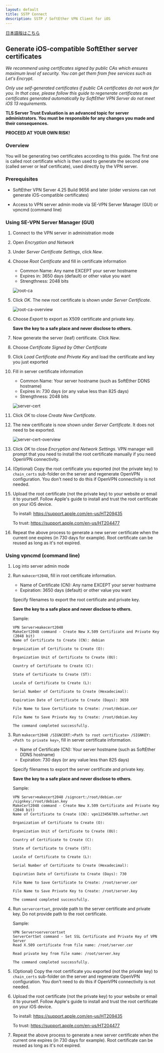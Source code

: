 ```yaml
---
layout: default
title: SSTP Connect
description: SSTP / SoftEther VPN Client for iOS
---
```


[日本語版はこちら](sevpn-cert-ja.html)

## Generate iOS-compatible SoftEther server certificates

*We recommend using certificates signed by public CAs which ensures maximum level of security. You can get them from free services such as Let's Encrypt.*

*Only use self-generated certificates if public CA certificates do not work for you. In that case, please follow this guide to regenerate certificates as certificates generated automatically by SoftEther VPN Server do not meet iOS 13 requirements.*

**TLS Server Trust Evaluation is an advanced topic for server administrators. You must be responsible for any changes you made and their consequences.**

**PROCEED AT YOUR OWN RISK!**

### Overview

You will be generating two certificates according to this guide. The first one is called root certificate which is then used to generate the second one (called server or leaf certificate), used directly by the VPN server.

### Prerequisites

- SoftEther VPN Server 4.25 Build 9656 and later (older versions can not generate iOS-compatible certificates)

- Access to VPN server admin mode via SE-VPN Server Manager (GUI) or vpncmd (command line)

### Using SE-VPN Server Manager (GUI)

1. Connect to the VPN server in administration mode

1. Open *Encryption and Network*

1. Under *Server Certificate Settings*, click *New*.

1. Choose *Root Certificate* and fill in certificate information

    - Common Name: Any name EXCEPT your server hostname
    - Expires in: 3650 days (default) or other value you want
    - Strengthness: 2048 bits

    ![root-ca](https://user-images.githubusercontent.com/54519668/116781285-81982880-aab4-11eb-825d-a8038fa9eedd.JPG)

1. Click *OK*. The new root certificate is shown under *Server Certificate*.

    ![root-ca-overview](https://user-images.githubusercontent.com/54519668/116781287-8361ec00-aab4-11eb-9130-f9574d437dc2.JPG)

1. Choose *Export* to export as X509 certificate and private key. 

    **Save the key to a safe place and never disclose to others.**

1. Now generate the server (leaf) certificate. Click *New*.

1. Choose *Certificate Signed by Other Certificate*

1. Click *Load Certificate and Private Key* and load the certificate and key you just exported

1. Fill in server certificate information

    - Common Name: Your server hostname (such as SoftEther DDNS hostname)
    - Expires in: 730 days (or any value less than 825 days)
    - Strengthness: 2048 bits

    ![server-cert](https://user-images.githubusercontent.com/54519668/116781290-852baf80-aab4-11eb-9011-a7569b057627.JPG)

1. Click *OK* to close *Create New Certificate*.

1. The new certificate is now shown under *Server Certificate*. It does not need to be exported.

    ![server-cert-overview](https://user-images.githubusercontent.com/54519668/116781291-865cdc80-aab4-11eb-9352-0d6738009289.JPG)

1. Click *OK* to close *Encryption and Network Settings*. VPN manager will prompt that you need to install the root certificate manually if you need OpenVPN connectivity.

1. (Optional) Copy the root certificate you exported (not the private key) to `chain_certs` sub-folder on the server and regenerate OpenVPN configuration. You don't need to do this if OpenVPN connectivity is not needed.

1. Upload the root certificate (not the private key) to your website or email it to yourself. Follow Apple's guide to install and trust the root certificate on your iOS device. 

    To install: https://support.apple.com/en-us/HT209435

    To trust: https://support.apple.com/en-us/HT204477

1. Repeat the above process to generate a new server certificate when the current one expires (in 730 days for example). Root certificate can be reused as long as it's not expired.

### Using vpncmd (command line)

1. Log into server admin mode

1. Run `makecert2048`, fill in root certificate information. 

    - Name of Certificate (CN): Any name EXCEPT your server hostname
    - Expiration: 3650 days (default) or other value you want

    Specify filenames to export the root certificate and private key. 

    **Save the key to a safe place and never disclose to others.**

    Sample:

    ```
    VPN Server>makecert2048
    MakeCert2048 command - Create New X.509 Certificate and Private Key (2048 bit)
    Name of Certificate to Create (CN): debian

    Organization of Certificate to Create (O):

    Organization Unit of Certificate to Create (OU):

    Country of Certificate to Create (C):

    State of Certificate to Create (ST):

    Locale of Certificate to Create (L):

    Serial Number of Certificate to Create (Hexadecimal):

    Expiration Date of Certificate to Create (Days): 3650

    File Name to Save Certificate to Create: /root/debian.cer

    File Name to Save Private Key to Create: /root/debian.key

    The command completed successfully.
    ```

1. Run `makecert2048 /SIGNCERT:<Path to root certificate> /SIGNKEY:<Path to private key>`, fill in server certificate information.

    - Name of Certificate (CN): Your server hostname (such as SoftEther DDNS hostname)
    - Expiration: 730 days (or any value less than 825 days)

    Specify filenames to export the server certificate and private key.

    **Save the key to a safe place and never disclose to others.**

    Sample:

    ```
    VPN Server>makecert2048 /signcert:/root/debian.cer /signkey:/root/debian.key
    MakeCert2048 command - Create New X.509 Certificate and Private Key (2048 bit)
    Name of Certificate to Create (CN): vpn123456789.softether.net

    Organization of Certificate to Create (O):

    Organization Unit of Certificate to Create (OU):

    Country of Certificate to Create (C):

    State of Certificate to Create (ST):

    Locale of Certificate to Create (L):

    Serial Number of Certificate to Create (Hexadecimal):

    Expiration Date of Certificate to Create (Days): 730

    File Name to Save Certificate to Create: /root/server.cer

    File Name to Save Private Key to Create: /root/server.key

    The command completed successfully.
    ```

1. Run `servercertset`, provide path to the server certificate and private key. Do not provide path to the root certificate.

    Sample:

    ```
    VPN Server>servercertset
    ServerCertSet command - Set SSL Certificate and Private Key of VPN Server
    Read X.509 certificate from file name: /root/server.cer

    Read private key from file name: /root/server.key

    The command completed successfully.
    ```

1. (Optional) Copy the root certificate you exported (not the private key) to `chain_certs` sub-folder on the server and regenerate OpenVPN configuration. You don't need to do this if OpenVPN connectivity is not needed.

1. Upload the root certificate (not the private key) to your website or email it to yourself. Follow Apple's guide to install and trust the root certificate on your iOS device. 

    To install: https://support.apple.com/en-us/HT209435

    To trust: https://support.apple.com/en-us/HT204477

1. Repeat the above process to generate a new server certificate when the current one expires (in 730 days for example). Root certificate can be reused as long as it's not expired.
